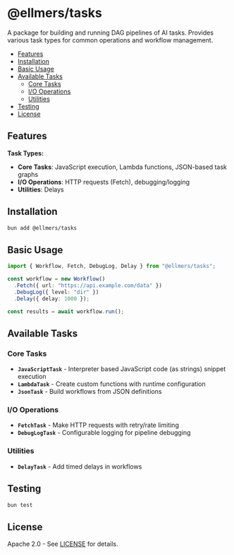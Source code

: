 # @ellmers/tasks

A package for building and running DAG pipelines of AI tasks. Provides various task types for common operations and workflow management.

- [Features](#features)
- [Installation](#installation)
- [Basic Usage](#basic-usage)
- [Available Tasks](#available-tasks)
  - [Core Tasks](#core-tasks)
  - [I/O Operations](#io-operations)
  - [Utilities](#utilities)
- [Testing](#testing)
- [License](#license)

## Features

**Task Types:**

- **Core Tasks**: JavaScript execution, Lambda functions, JSON-based task graphs
- **I/O Operations**: HTTP requests (Fetch), debugging/logging
- **Utilities**: Delays

## Installation

```bash
bun add @ellmers/tasks
```

## Basic Usage

```typescript
import { Workflow, Fetch, DebugLog, Delay } from "@ellmers/tasks";

const workflow = new Workflow()
  .Fetch({ url: "https://api.example.com/data" })
  .DebugLog({ level: "dir" })
  .Delay({ delay: 1000 });

const results = await workflow.run();
```

## Available Tasks

### Core Tasks

- **`JavaScriptTask`** - Interpreter based JavaScript code (as strings) snippet execution
- **`LambdaTask`** - Create custom functions with runtime configuration
- **`JsonTask`** - Build workflows from JSON definitions

### I/O Operations

- **`FetchTask`** - Make HTTP requests with retry/rate limiting
- **`DebugLogTask`** - Configurable logging for pipeline debugging

### Utilities

- **`DelayTask`** - Add timed delays in workflows

## Testing

```bash
bun test
```

## License

Apache 2.0 - See [LICENSE](../../LICENSE) for details.
